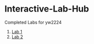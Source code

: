 # Interactive-Lab-Hub

Completed Labs for yw2224

1. [Lab 1](./Lab1/writeup.md)
2. [Lab 2](./Lab1/writeup.md)
